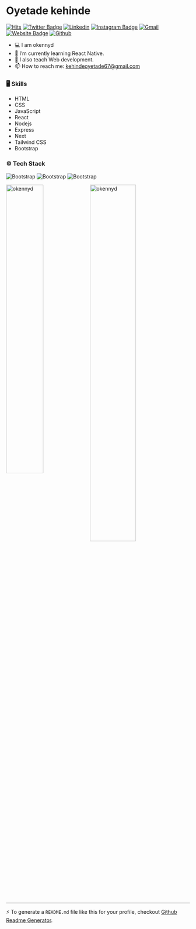 # Oyetade kehinde

[![Hits](https://hits.seeyoufarm.com/api/count/incr/badge.svg?url=https%3A%2F%2Fgithub.com%2Fokennyd%2Fokennyd&count_bg=%2379C83D&title_bg=%23555555&icon=&icon_color=%23E7E7E7&title=Profile+Views&edge_flat=false)](https://hits.seeyoufarm.com)
[![Twitter Badge](https://img.shields.io/badge/-Twitter-1da1f2?labelColor=1da1f2&logo=twitter&logoColor=white&link=https://twitter.com/https://x.com/oyetade_david?s=09)](https://twitter.com/https://x.com/oyetade_david?s=09)
[![Linkedin](https://img.shields.io/badge/-LinkedIn-blue?style=flat&logo=Linkedin&logoColor=white)](https://www.linkedin.com/in/https://www.linkedin.com/in/kehinde-oyetade-b438ab235?utm_source=share&utm_campaign=share_via&utm_content=profile&utm_medium=android_app/)
[![Instagram Badge](https://img.shields.io/badge/-Instagram-purple?logo=instagram&logoColor=white&link=https://instagram.com/https://www.instagram.com/okennyd_//)](https://www.instagram.com/https://www.instagram.com/okennyd_/)
[![Gmail](https://img.shields.io/badge/-Gmail-c14438?style=flat&logo=Gmail&logoColor=white)](mailto:kehindeoyetade67@gmail.com)
[![Website Badge](https://img.shields.io/badge/-Website-c14438?style=flat&logo=Google-Chrome&logoColor=white&link=https://pytopia.ai)](https://pytopia.ai)
[![Github](https://img.shields.io/github/followers/okennyd?label=Follow&style=social)](https://github.com/okennyd)

- 💻 I am okennyd
- 🤔 I’m currently learning React Native.
- 🌱 I also teach Web development.
- 📫 How to reach me: kehindeoyetade67@gmail.com


### 🖥 Skills

- HTML
- CSS
- JavaScript 
- React
- Nodejs
- Express
- Next
- Tailwind CSS
- Bootstrap
### ⚙️ Tech Stack

![Bootstrap](https://img.shields.io/badge/-MongoDB-05122A?style=flat-square&logo=MongoDB&color=353535) ![Bootstrap](https://img.shields.io/badge/-PostgreSQL-05122A?style=flat-square&logo=PostgreSQL&color=353535) ![Bootstrap](https://img.shields.io/badge/-Visual%20Studio%20Code-05122A?style=flat-square&logo=Visual-Studio-Code&color=353535)

<div>
  <img width="45%" align="left" src="https://github-readme-stats.vercel.app/api/top-langs?username=okennyd&show_icons=true&locale=en&layout=compact" alt="okennyd" />
  <img width="50%"  src="https://github-readme-streak-stats.herokuapp.com/?user=okennyd&" alt="okennyd" />
</div>


---
:zap: To generate a `README.md` file like this for your profile, checkout [Github Readme Generator](https://hejazizo-github-profile-readme-srcstreamlit-app-i6skm7.streamlit.app/).